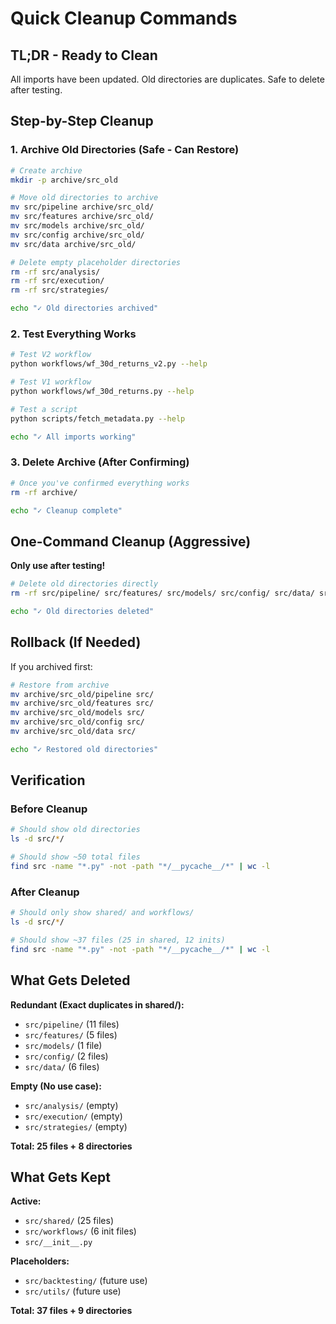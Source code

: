 # Quick Cleanup Commands

## TL;DR - Ready to Clean

All imports have been updated. Old directories are duplicates.
Safe to delete after testing.

## Step-by-Step Cleanup

### 1. Archive Old Directories (Safe - Can Restore)
```bash
# Create archive
mkdir -p archive/src_old

# Move old directories to archive
mv src/pipeline archive/src_old/
mv src/features archive/src_old/
mv src/models archive/src_old/
mv src/config archive/src_old/
mv src/data archive/src_old/

# Delete empty placeholder directories
rm -rf src/analysis/
rm -rf src/execution/
rm -rf src/strategies/

echo "✓ Old directories archived"
```

### 2. Test Everything Works
```bash
# Test V2 workflow
python workflows/wf_30d_returns_v2.py --help

# Test V1 workflow
python workflows/wf_30d_returns.py --help

# Test a script
python scripts/fetch_metadata.py --help

echo "✓ All imports working"
```

### 3. Delete Archive (After Confirming)
```bash
# Once you've confirmed everything works
rm -rf archive/

echo "✓ Cleanup complete"
```

## One-Command Cleanup (Aggressive)

**Only use after testing!**

```bash
# Delete old directories directly
rm -rf src/pipeline/ src/features/ src/models/ src/config/ src/data/ src/analysis/ src/execution/ src/strategies/

echo "✓ Old directories deleted"
```

## Rollback (If Needed)

If you archived first:
```bash
# Restore from archive
mv archive/src_old/pipeline src/
mv archive/src_old/features src/
mv archive/src_old/models src/
mv archive/src_old/config src/
mv archive/src_old/data src/

echo "✓ Restored old directories"
```

## Verification

### Before Cleanup
```bash
# Should show old directories
ls -d src/*/

# Should show ~50 total files
find src -name "*.py" -not -path "*/__pycache__/*" | wc -l
```

### After Cleanup
```bash
# Should only show shared/ and workflows/
ls -d src/*/

# Should show ~37 files (25 in shared, 12 inits)
find src -name "*.py" -not -path "*/__pycache__/*" | wc -l
```

## What Gets Deleted

**Redundant (Exact duplicates in shared/):**
- `src/pipeline/` (11 files)
- `src/features/` (5 files)
- `src/models/` (1 file)
- `src/config/` (2 files)
- `src/data/` (6 files)

**Empty (No use case):**
- `src/analysis/` (empty)
- `src/execution/` (empty)
- `src/strategies/` (empty)

**Total: 25 files + 8 directories**

## What Gets Kept

**Active:**
- `src/shared/` (25 files)
- `src/workflows/` (6 init files)
- `src/__init__.py`

**Placeholders:**
- `src/backtesting/` (future use)
- `src/utils/` (future use)

**Total: 37 files + 9 directories**
